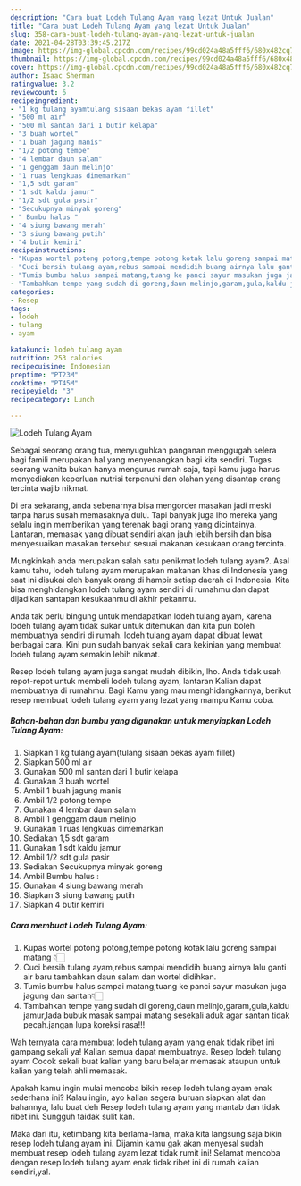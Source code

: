 ```yaml
---
description: "Cara buat Lodeh Tulang Ayam yang lezat Untuk Jualan"
title: "Cara buat Lodeh Tulang Ayam yang lezat Untuk Jualan"
slug: 358-cara-buat-lodeh-tulang-ayam-yang-lezat-untuk-jualan
date: 2021-04-28T03:39:45.217Z
image: https://img-global.cpcdn.com/recipes/99cd024a48a5fff6/680x482cq70/lodeh-tulang-ayam-foto-resep-utama.jpg
thumbnail: https://img-global.cpcdn.com/recipes/99cd024a48a5fff6/680x482cq70/lodeh-tulang-ayam-foto-resep-utama.jpg
cover: https://img-global.cpcdn.com/recipes/99cd024a48a5fff6/680x482cq70/lodeh-tulang-ayam-foto-resep-utama.jpg
author: Isaac Sherman
ratingvalue: 3.2
reviewcount: 6
recipeingredient:
- "1 kg tulang ayamtulang sisaan bekas ayam fillet"
- "500 ml air"
- "500 ml santan dari 1 butir kelapa"
- "3 buah wortel"
- "1 buah jagung manis"
- "1/2 potong tempe"
- "4 lembar daun salam"
- "1 genggam daun melinjo"
- "1 ruas lengkuas dimemarkan"
- "1,5 sdt garam"
- "1 sdt kaldu jamur"
- "1/2 sdt gula pasir"
- "Secukupnya minyak goreng"
- " Bumbu halus "
- "4 siung bawang merah"
- "3 siung bawang putih"
- "4 butir kemiri"
recipeinstructions:
- "Kupas wortel potong potong,tempe potong kotak lalu goreng sampai matang 👇🏻"
- "Cuci bersih tulang ayam,rebus sampai mendidih buang airnya lalu ganti air baru tambahkan daun salam dan wortel didihkan."
- "Tumis bumbu halus sampai matang,tuang ke panci sayur masukan juga jagung dan santan👇🏻"
- "Tambahkan tempe yang sudah di goreng,daun melinjo,garam,gula,kaldu jamur,lada bubuk masak sampai matang sesekali aduk agar santan tidak pecah.jangan lupa koreksi rasa!!!"
categories:
- Resep
tags:
- lodeh
- tulang
- ayam

katakunci: lodeh tulang ayam 
nutrition: 253 calories
recipecuisine: Indonesian
preptime: "PT23M"
cooktime: "PT45M"
recipeyield: "3"
recipecategory: Lunch

---
```



![Lodeh Tulang Ayam](https://img-global.cpcdn.com/recipes/99cd024a48a5fff6/680x482cq70/lodeh-tulang-ayam-foto-resep-utama.jpg)

Sebagai seorang orang tua, menyuguhkan panganan menggugah selera bagi famili merupakan hal yang menyenangkan bagi kita sendiri. Tugas seorang  wanita bukan hanya mengurus rumah saja, tapi kamu juga harus menyediakan keperluan nutrisi terpenuhi dan olahan yang disantap orang tercinta wajib nikmat.

Di era  sekarang, anda sebenarnya bisa mengorder masakan jadi meski tanpa harus susah memasaknya dulu. Tapi banyak juga lho mereka yang selalu ingin memberikan yang terenak bagi orang yang dicintainya. Lantaran, memasak yang dibuat sendiri akan jauh lebih bersih dan bisa menyesuaikan masakan tersebut sesuai makanan kesukaan orang tercinta. 



Mungkinkah anda merupakan salah satu penikmat lodeh tulang ayam?. Asal kamu tahu, lodeh tulang ayam merupakan makanan khas di Indonesia yang saat ini disukai oleh banyak orang di hampir setiap daerah di Indonesia. Kita bisa menghidangkan lodeh tulang ayam sendiri di rumahmu dan dapat dijadikan santapan kesukaanmu di akhir pekanmu.

Anda tak perlu bingung untuk mendapatkan lodeh tulang ayam, karena lodeh tulang ayam tidak sukar untuk ditemukan dan kita pun boleh membuatnya sendiri di rumah. lodeh tulang ayam dapat dibuat lewat berbagai cara. Kini pun sudah banyak sekali cara kekinian yang membuat lodeh tulang ayam semakin lebih nikmat.

Resep lodeh tulang ayam juga sangat mudah dibikin, lho. Anda tidak usah repot-repot untuk membeli lodeh tulang ayam, lantaran Kalian dapat membuatnya di rumahmu. Bagi Kamu yang mau menghidangkannya, berikut resep membuat lodeh tulang ayam yang lezat yang mampu Kamu coba.

<!--inarticleads1-->

##### Bahan-bahan dan bumbu yang digunakan untuk menyiapkan Lodeh Tulang Ayam:

1. Siapkan 1 kg tulang ayam(tulang sisaan bekas ayam fillet)
1. Siapkan 500 ml air
1. Gunakan 500 ml santan dari 1 butir kelapa
1. Gunakan 3 buah wortel
1. Ambil 1 buah jagung manis
1. Ambil 1/2 potong tempe
1. Gunakan 4 lembar daun salam
1. Ambil 1 genggam daun melinjo
1. Gunakan 1 ruas lengkuas dimemarkan
1. Sediakan 1,5 sdt garam
1. Gunakan 1 sdt kaldu jamur
1. Ambil 1/2 sdt gula pasir
1. Sediakan Secukupnya minyak goreng
1. Ambil  Bumbu halus :
1. Gunakan 4 siung bawang merah
1. Siapkan 3 siung bawang putih
1. Siapkan 4 butir kemiri




<!--inarticleads2-->

##### Cara membuat Lodeh Tulang Ayam:

1. Kupas wortel potong potong,tempe potong kotak lalu goreng sampai matang 👇🏻
1. Cuci bersih tulang ayam,rebus sampai mendidih buang airnya lalu ganti air baru tambahkan daun salam dan wortel didihkan.
1. Tumis bumbu halus sampai matang,tuang ke panci sayur masukan juga jagung dan santan👇🏻
1. Tambahkan tempe yang sudah di goreng,daun melinjo,garam,gula,kaldu jamur,lada bubuk masak sampai matang sesekali aduk agar santan tidak pecah.jangan lupa koreksi rasa!!!




Wah ternyata cara membuat lodeh tulang ayam yang enak tidak ribet ini gampang sekali ya! Kalian semua dapat membuatnya. Resep lodeh tulang ayam Cocok sekali buat kalian yang baru belajar memasak ataupun untuk kalian yang telah ahli memasak.

Apakah kamu ingin mulai mencoba bikin resep lodeh tulang ayam enak sederhana ini? Kalau ingin, ayo kalian segera buruan siapkan alat dan bahannya, lalu buat deh Resep lodeh tulang ayam yang mantab dan tidak ribet ini. Sungguh taidak sulit kan. 

Maka dari itu, ketimbang kita berlama-lama, maka kita langsung saja bikin resep lodeh tulang ayam ini. Dijamin kamu gak akan menyesal sudah membuat resep lodeh tulang ayam lezat tidak rumit ini! Selamat mencoba dengan resep lodeh tulang ayam enak tidak ribet ini di rumah kalian sendiri,ya!.

